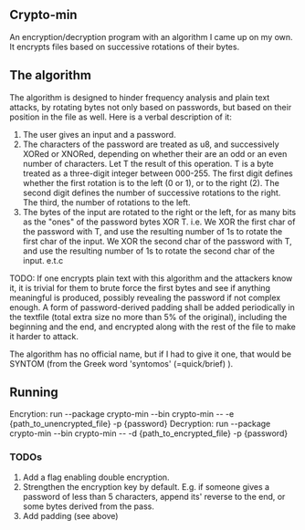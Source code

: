 ## Crypto-min
An encryption/decryption program with an algorithm I came up on my own.
It encrypts files based on successive rotations of their bytes.

## The algorithm
The algorithm is designed to hinder frequency analysis and plain text attacks, by rotating bytes 
not only based on passwords, but based on their position in the file as well. 
Here is a verbal description of it:

1. The user gives an input and a password.
2. The characters of the password are treated as u8, and successively
        XORed or XNORed, depending on whether their are an odd or an even number of characters.
        Let T the result of this operation.
        T is a byte treated as a three-digit integer between 000-255.
        The first digit defines whether the first rotation is to the left (0 or 1), or to the right (2).
        The second digit defines the number of successive rotations to the right. The third, the number
        of rotations to the left.
3. The bytes of the input are rotated to the right or the left, for as many bits as the "ones" of the password bytes XOR T.
        i.e. We XOR the first char of the password with T, and use the resulting number of 1s to rotate the first char of the input.
             We XOR the second char of the password with T, and use the resulting number of 1s to rotate the second char of the input.
             e.t.c

TODO: If one encrypts plain text with this algorithm and the attackers know it, 
it is trivial for them to brute force the first bytes and see if anything meaningful is produced, 
possibly revealing the password if not complex enough. A form of password-derived padding shall be added periodically 
in the textfile (total extra size no more than 5% of the original), including 
the beginning and the end, and encrypted along with the rest of the file to make it harder to attack.


The algorithm has no official name, but if I had to give it one, that would be SYNTOM (from the Greek word 'syntomos' (=quick/brief) ). 

## Running
Encrytion: run --package crypto-min --bin crypto-min -- -e {path_to_unencrypted_file} -p {password}
Decryption: run --package crypto-min --bin crypto-min -- -d {path_to_encrypted_file} -p {password}

### TODOs
1. Add a flag enabling double encryption. 
2. Strengthen the encryption key by default. E.g. if someone gives a password of less than 5 characters, append its' reverse to the end, or some bytes derived from the pass.
3. Add padding (see above)